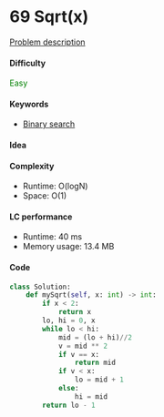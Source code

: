 69 Sqrt(x)
=======================
[Problem description](https://leetcode.com/problems/sqrtx/)

#### Difficulty
<span style="color:green">Easy</span>

#### Keywords
- [Binary search](../categories/binary_search.md)

#### Idea


#### Complexity
- Runtime: O(logN)
- Space: O(1)

#### LC performance
- Runtime: 40 ms
- Memory usage: 13.4 MB

#### Code
```python
class Solution:
    def mySqrt(self, x: int) -> int:
        if x < 2:
            return x
        lo, hi = 0, x
        while lo < hi:
            mid = (lo + hi)//2
            v = mid ** 2
            if v == x:
                return mid
            if v < x:
                lo = mid + 1
            else:
                hi = mid
        return lo - 1
```